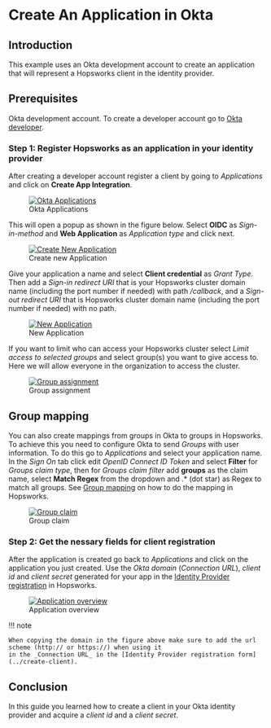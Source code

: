 # Create An Application in Okta

## Introduction
This example uses an Okta development account to create an application that will represent a Hopsworks client in the 
identity provider.

## Prerequisites
Okta development account. To create a developer account go to [Okta developer](https://developer.okta.com/signup/).

### Step 1: Register Hopsworks as an application in your identity provider
After creating a developer account register a client by going to _Applications_ and click on **Create App Integration**.

  <figure>
    <a  href="../../../assets/images/admin/oauth2/okta.png">
      <img src="../../../assets/images/admin/oauth2/okta.png" alt="Okta Applications" />
    </a>
    <figcaption>Okta Applications</figcaption>
  </figure>

This will open a popup as shown in the figure below. Select **OIDC** as _Sign-in-method_ and **Web Application** as 
_Application type_ and click next.
  <figure>
    <a  href="../../../assets/images/admin/oauth2/create-new-app.png">
      <img src="../../../assets/images/admin/oauth2/create-new-app.png" alt="Create New Application" />
    </a>
    <figcaption>Create new Application</figcaption>
  </figure>

Give your application a name and select **Client credential** as _Grant Type_. Then add a _Sign-in redirect URI_ 
that is your Hopsworks cluster domain name (including the port number if needed) with path _/callback_, and a _Sign-out 
redirect URI_ that is Hopsworks cluster domain name (including the port number if needed) with no path.

  <figure>
    <a  href="../../../assets/images/admin/oauth2/new-web-app.png">
      <img src="../../../assets/images/admin/oauth2/new-web-app.png" alt="New Application" />
    </a>
    <figcaption>New Application</figcaption>
  </figure>

If you want to limit who can access your Hopsworks cluster select _Limit access to selected groups_ and 
select group(s) you want to give access to. Here we will allow everyone in the organization to access the cluster.

  <figure>
    <a  href="../../../assets/images/admin/oauth2/assignments.png">
      <img src="../../../assets/images/admin/oauth2/assignments.png" alt="Group assignment" />
    </a>
    <figcaption>Group assignment</figcaption>
  </figure>

## Group mapping

You can also create mappings from groups in Okta to groups in Hopsworks. To achieve this you need to configure Okta to 
send _Groups_ with user information. To do this go to _Applications_ and select your application name. In the _Sign 
On_ tab click edit _OpenID Connect ID Token_ and select **Filter** for _Groups claim type_, then for _Groups claim 
filter_ add **groups** as the claim name, select **Match Regex** from the dropdown and .* (dot star) as Regex to 
match all groups. See [Group mapping](../create-client/#group-mapping) on how to do the mapping in Hopsworks.

  <figure>
    <a  href="../../../assets/images/admin/oauth2/okta-groups.png">
      <img src="../../../assets/images/admin/oauth2/okta-groups.png" alt="Group claim" />
    </a>
    <figcaption>Group claim</figcaption>
  </figure>

### Step 2: Get the nessary fields for client registration
After the application is created go back to _Applications_ and click on the application you just created. Use the
_Okta domain_ (_Connection URL_), _client id_ and _client secret_ generated for your app in the 
[Identity Provider registration](../create-client) in Hopsworks.

  <figure>
    <a  href="../../../assets/images/admin/oauth2/overview.png">
      <img src="../../../assets/images/admin/oauth2/overview.png" alt="Application overview" />
    </a>
    <figcaption>Application overview</figcaption>
  </figure>

!!! note

    When copying the domain in the figure above make sure to add the url scheme (http:// or https://) when using it 
    in the _Connection URL_ in the [Identity Provider registration form](../create-client).

## Conclusion
In this guide you learned how to create a client in your Okta identity provider and 
acquire a _client id_ and a _client secret_.